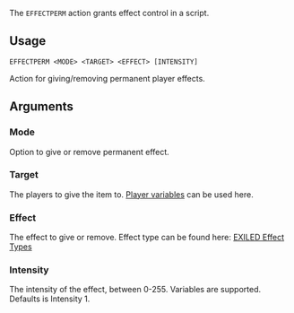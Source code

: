 The `EFFECTPERM` action grants effect control in a script.

## Usage
```
EFFECTPERM <MODE> <TARGET> <EFFECT> [INTENSITY]
```
Action for giving/removing permanent player effects.

## Arguments

### Mode
Option to give or remove permanent effect.

### Target
The players to give the item to. [Player variables](https://github.com/Thundermaker300/ScriptedEvents/wiki/Variables#player-variables) can be used here.

### Effect
The effect to give or remove. Effect type can be found here: [EXILED Effect Types](https://exiled-team.github.io/Web/docs/Resources/Intro/#effecttype)

### Intensity
The intensity of the effect, between 0-255. Variables are supported. Defaults is Intensity 1.